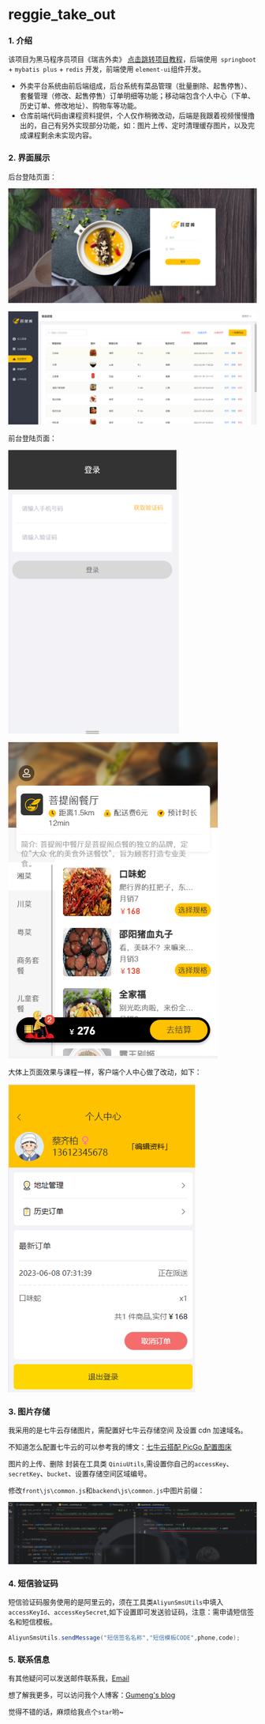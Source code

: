 # reggie_take_out

### 1. 介绍

该项目为黑马程序员项目《瑞吉外卖》 [点击跳转项目教程](https://www.bilibili.com/video/BV13a411q753/?spm_id_from=333.337.search-card.all.click&vd_source=eb3ce27642efcc6516cfe22b34da20c0)，后端使用` springboot` + `mybatis plus` + `redis` 开发，前端使用 `element-ui`组件开发。
- 外卖平台系统由前后端组成，后台系统有菜品管理（批量删除、起售停售）、套餐管理（修改、起售停售）订单明细等功能；移动端包含个人中心（下单、历史订单、修改地址）、购物车等功能。
- 仓库前端代码由课程资料提供，个人仅作稍微改动，后端是我跟着视频慢慢撸出的，自己有另外实现部分功能，如：图片上传、定时清理缓存图片，以及完成课程剩余未实现内容。

### 2. 界面展示

后台登陆页面：

![后台登陆页面](assets/image-20230607230505041.png)

![后台展示页面](assets/image-20230607231601369.png)

前台登陆页面：

<img src="assets/image-20230607230832049.png" alt="image-20230607230832049" style="zoom:80%;" />

![前台展示页面](assets/image-20230607231502643.png)

大体上页面效果与课程一样，客户端个人中心做了改动，如下：

![个人中心页面](assets/image-20230608154334770.png)

### 3. 图片存储

我采用的是七牛云存储图片，需配置好七牛云存储空间 及设置 cdn 加速域名。

不知道怎么配置七牛云的可以参考我的博文：[七牛云搭配 PicGo 配置图床](https://blog.jishuqin.cn/2023/02/18/%E4%B8%83%E7%89%9B%E4%BA%91%E6%90%AD%E9%85%8DPicGo%E9%85%8D%E7%BD%AE%E5%9B%BE%E5%BA%8A/)

图片的上传、删除 封装在工具类 `QiniuUtils`,需设置你自己的`accessKey`、`secretKey`、`bucket`、设置存储空间区域编号。

修改`front\js\common.js`和`backend\js\common.js`中图片前缀：

![image-20230607233641087](assets/image-20230607233641087.png)

### 4. 短信验证码

短信验证码服务使用的是阿里云的，须在工具类`AliyunSmsUtils`中填入`accessKeyId`、`accessKeySecret`,如下设置即可发送验证码，注意：需申请短信签名和短信模板。

```java
AliyunSmsUtils.sendMessage("短信签名名称","短信模板CODE",phone,code);
```
### 5. 联系信息

有其他疑问可以发送邮件联系我，[Email](mailto:374943980@qq.com)

想了解我更多，可以访问我个人博客：[Gumeng's blog](blog.jishuqin.cn)

觉得不错的话，麻烦给我点个`star`哟~
